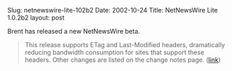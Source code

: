 Slug: netnewswire-lite-102b2
Date: 2002-10-24
Title: NetNewsWire Lite 1.0.2b2
layout: post

Brent has released a new NetNewsWire beta.
<blockquote> This release supports ETag and Last-Modified headers, dramatically reducing bandwidth consumption for sites that support these headers. Other changes are listed on the change notes page. (<a href="http://rancherhttp://ranchero.com/?comments=1&amp;postid=514o.com/?comments=1&amp;postid=514">link</a>)</blockquote>

